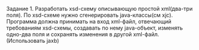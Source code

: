 Задание 1. Разработать xsd-схему описывающую простой xml(два-три поля). По xsd-схеме нужно сгенерировать java-классы(см xjc). Программа должна принимать на вход xml-файл, отвечающий требованиям xsd-схемы, создавать по нему java-объект, изменять одно-два поля и сохранять изменения в другой xml-файл. (Использовать jaxb)
